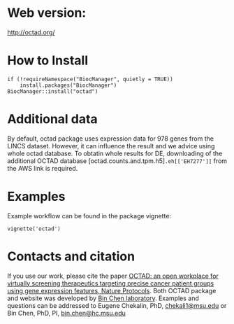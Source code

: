 # Web version:
http://octad.org/

# How to Install
```
if (!requireNamespace("BiocManager", quietly = TRUE))
    install.packages("BiocManager")
BiocManager::install("octad")
``` 


# Additional data
By default, octad package uses expression data for 978 genes from the LINCS dataset. However, it can influence the result and we advice using whole octad database. To obtatin whole results for DE, downloading of the additional OCTAD database [octad.counts.and.tpm.h5]```.eh[['EH7277']]``` from the AWS link is required.


# Examples
Example workflow can be found in the package vignette:
```
vignette('octad')
``` 

# Contacts and citation
If you use our work, please cite the paper [OCTAD: an open workplace for virtually screening therapeutics targeting precise cancer patient groups using gene expression features, Nature Protocols](https://www.nature.com/articles/s41596-020-00430-z). Both OCTAD package and website was developed by [Bin Chen laboratory](http://binchenlab.org/).
Examples and questions can be addressed to Eugene Chekalin, PhD, chekali1@msu.edu or Bin Chen, PhD, PI, bin.chen@hc.msu.edu
